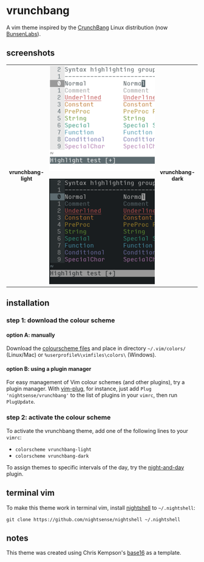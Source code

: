 # vrunchbang

A vim theme inspired by the [CrunchBang](https://distrowatch.com/table.php?distribution=crunchbang) Linux distribution (now [BunsenLabs](https://www.bunsenlabs.org/)).

## screenshots

<table>
<tr></tr><tr><td align="center"><strong>vrunchbang-<br>light</strong></td>
<td align="center"><img src="img/screenshot-vrunchbang-light.png" alt="screenshot of the vrunchbang-light vim theme" width="288"> <img src="img/screenshot-vrunchbang-dark.png" alt="screenshot of the vrunchbang-dark vim theme" width="288"></td>
<td align="center"><strong>vrunchbang-<br>dark</strong></td></tr>
</table>

## installation

### step 1: download the colour scheme

#### option A: manually

Download the [colourscheme files](https://github.com/nightsense/vrunchbang/tree/master/colors) and place in directory `~/.vim/colors/` (Linux/Mac) or `%userprofile%\vimfiles\colors\` (Windows).

#### option B: using a plugin manager

For easy management of Vim colour schemes (and other plugins), try a plugin manager. With [vim-plug](https://github.com/junegunn/vim-plug), for instance, just add `Plug 'nightsense/vrunchbang'` to the list of plugins in your `vimrc`, then run `PlugUpdate`.

### step 2: activate the colour scheme

To activate the vrunchbang theme, add one of the following lines to your `vimrc`:

- `colorscheme vrunchbang-light`
- `colorscheme vrunchbang-dark`

To assign themes to specific intervals of the day, try the [night-and-day](https://github.com/nightsense/night-and-day) plugin.

## terminal vim

To make this theme work in terminal vim, install [nightshell](https://github.com/nightsense/nightshell) to `~/.nightshell`:

```
git clone https://github.com/nightsense/nightshell ~/.nightshell
```

## notes

This theme was created using Chris Kempson's [base16](https://github.com/chriskempson/base16-vim) as a template.
